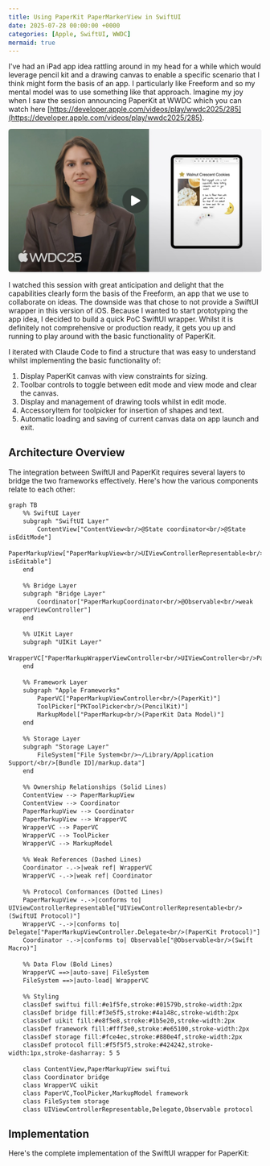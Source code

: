 ```yaml
---
title: Using PaperKit PaperMarkerView in SwiftUI
date: 2025-07-28 00:00:00 +0000
categories: [Apple, SwiftUI, WWDC]
mermaid: true
---
```


I've had an iPad app idea rattling around in my head for a while which would leverage pencil kit and a drawing canvas to enable a specific scenario that I think might form the basis of an app. I particularly like Freeform and so my mental model was to use something like that approach. Imagine my joy when I saw the session announcing PaperKit at WWDC which you can watch here [https://developer.apple.com/videos/play/wwdc2025/285](https://developer.apple.com/videos/play/wwdc2025/285).

![PaperKit WWDC Session](/assets/img/paperkit/paperkit_session_image.jpeg)

I watched this session with great anticipation and delight that the capabilities clearly form the basis of the Freeform, an app that we use to collaborate on ideas.  The downside was that chose to not provide a SwiftUI wrapper in this version of iOS. Because I wanted to start prototyping the app idea, I decided to build a quick PoC SwiftUI wrapper. Whilst it is definitely not comprehensive or production ready, it gets you up and running to play around with the basic functionality of PaperKit.

I iterated with Claude Code to find a structure that was easy to understand whilst implementing the basic functionality of:

1. Display PaperKit canvas with view constraints for sizing.
2. Toolbar controls to toggle between edit mode and view mode and clear the canvas.
3. Display and management of drawing tools whilst in edit mode.
4. AccessoryItem for toolpicker for insertion of shapes and text.
3. Automatic loading and saving of current canvas data on app launch and exit.

## Architecture Overview

The integration between SwiftUI and PaperKit requires several layers to bridge the two frameworks effectively. Here's how the various components relate to each other:

```mermaid
graph TB
    %% SwiftUI Layer
    subgraph "SwiftUI Layer"
        ContentView["ContentView<br/>@State coordinator<br/>@State isEditMode"]
        PaperMarkupView["PaperMarkupView<br/>UIViewControllerRepresentable<br/>canvasSize, isEditable"]
    end
    
    %% Bridge Layer  
    subgraph "Bridge Layer"
        Coordinator["PaperMarkupCoordinator<br/>@Observable<br/>weak wrapperViewController"]
    end
    
    %% UIKit Layer
    subgraph "UIKit Layer"
        WrapperVC["PaperMarkupWrapperViewController<br/>UIViewController<br/>PaperMarkupViewController.Delegate"]
    end
    
    %% Framework Layer
    subgraph "Apple Frameworks"
        PaperVC["PaperMarkupViewController<br/>(PaperKit)"]
        ToolPicker["PKToolPicker<br/>(PencilKit)"]
        MarkupModel["PaperMarkup<br/>(PaperKit Data Model)"]
    end
    
    %% Storage Layer
    subgraph "Storage Layer"
        FileSystem["File System<br/>~/Library/Application Support/<br/>[Bundle ID]/markup.data"]
    end
    
    %% Ownership Relationships (Solid Lines)
    ContentView --> PaperMarkupView
    ContentView --> Coordinator
    PaperMarkupView --> Coordinator
    PaperMarkupView --> WrapperVC
    WrapperVC --> PaperVC
    WrapperVC --> ToolPicker  
    WrapperVC --> MarkupModel
    
    %% Weak References (Dashed Lines)
    Coordinator -.->|weak ref| WrapperVC
    WrapperVC -.->|weak ref| Coordinator
    
    %% Protocol Conformances (Dotted Lines)
    PaperMarkupView -.->|conforms to| UIViewControllerRepresentable["UIViewControllerRepresentable<br/>(SwiftUI Protocol)"]
    WrapperVC -.->|conforms to| Delegate["PaperMarkupViewController.Delegate<br/>(PaperKit Protocol)"]
    Coordinator -.->|conforms to| Observable["@Observable<br/>(Swift Macro)"]
    
    %% Data Flow (Bold Lines)
    WrapperVC ==>|auto-save| FileSystem
    FileSystem ==>|auto-load| WrapperVC
    
    %% Styling
    classDef swiftui fill:#e1f5fe,stroke:#01579b,stroke-width:2px
    classDef bridge fill:#f3e5f5,stroke:#4a148c,stroke-width:2px  
    classDef uikit fill:#e8f5e8,stroke:#1b5e20,stroke-width:2px
    classDef framework fill:#fff3e0,stroke:#e65100,stroke-width:2px
    classDef storage fill:#fce4ec,stroke:#880e4f,stroke-width:2px
    classDef protocol fill:#f5f5f5,stroke:#424242,stroke-width:1px,stroke-dasharray: 5 5
    
    class ContentView,PaperMarkupView swiftui
    class Coordinator bridge
    class WrapperVC uikit
    class PaperVC,ToolPicker,MarkupModel framework
    class FileSystem storage
    class UIViewControllerRepresentable,Delegate,Observable protocol
```

## Implementation

Here's the complete implementation of the SwiftUI wrapper for PaperKit:
